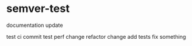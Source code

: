 # semver-test

documentation update

test ci commit
test perf change
refactor change
add tests
fix something
